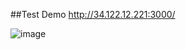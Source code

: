 ##Test Demo
<a>http://34.122.12.221:3000/</a>

![image](https://github.com/user-attachments/assets/de4e44c9-2d66-4b79-a730-e1afe769bd7b)
